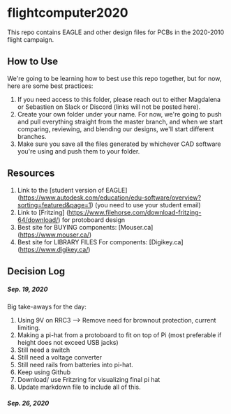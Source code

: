 # flightcomputer2020
This repo contains EAGLE and other design files for PCBs in the 2020-2010 flight campaign. 

## How to Use
We're going to be learning how to best use this repo together, but for now, here are some best practices:
1. If you need access to this folder, please reach out to either Magdalena or Sebastien on Slack or Discord (links will not be posted here).
2. Create your own folder under your name.  For now, we're going to push and pull everything straight from the master branch, and when we start comparing, reviewing, and blending our designs, we'll start different branches.
3. Make sure you save all the files generated by whichever CAD software you're using and push them to your folder.

## Resources
1. Link to the [student version of EAGLE] (https://www.autodesk.com/education/edu-software/overview?sorting=featured&page=1) (you need to use your student email)
2. Link to [Fritzing] (https://www.filehorse.com/download-fritzing-64/download/) for protoboard design
3. Best site for BUYING components: [Mouser.ca] (https://www.mouser.ca/)
4. Best site for LIBRARY FILES For components: [Digikey.ca] (https://www.digikey.ca/)

## Decision Log

##### Sep. 19, 2020
Big take-aways for the day:
1. Using 9V on RRC3 --> Remove need for brownout protection, current limiting.
2. Making a pi-hat from a protoboard to fit on top of Pi (most preferable if height does not exceed USB jacks)
3. Still need a switch
4. Still need a voltage converter
5. Still need rails from batteries into pi-hat.
6. Keep using Github
7. Download/ use Fritzring for visualizing final pi hat
8. Update markdown file to include all of this.

##### Sep. 26, 2020
